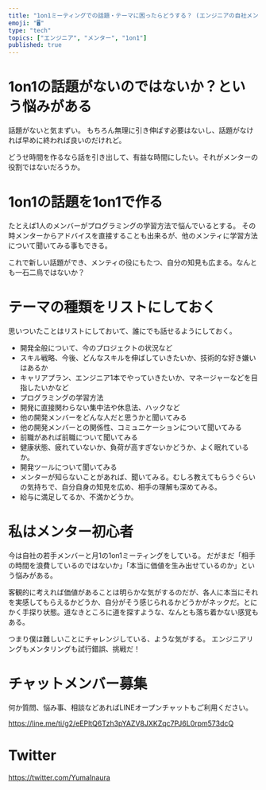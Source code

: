 ```yaml
---
title: "1on1ミーティングでの話題・テーマに困ったらどうする？ (エンジニアの自社メンター)"
emoji: "🖥"
type: "tech"
topics: ["エンジニア", "メンター", "1on1"]
published: true
---
```


# 1on1の話題がないのではないか？という悩みがある

話題がないと気まずい。
もちろん無理に引き伸ばす必要はないし、話題がなければ早めに終われば良いのだけれど。

どうせ時間を作るなら話を引き出して、有益な時間にしたい。それがメンターの役割ではないだろうか。

# 1on1の話題を1on1で作る

たとえば1人のメンバーがプログラミングの学習方法で悩んでいるとする。
その時メンターからアドバイスを直接することも出来るが、他のメンティに学習方法について聞いてみる事もできる。

これで新しい話題ができ、メンティの役にもたつ、自分の知見も広まる。なんとも一石二鳥ではないか？

# テーマの種類をリストにしておく

思いついたことはリストにしておいて、誰にでも話せるようにしておく。

- 開発全般について、今のプロジェクトの状況など
- スキル戦略、今後、どんなスキルを伸ばしていきたいか、技術的な好き嫌いはあるか
- キャリアプラン、エンジニア1本でやっていきたいか、マネージャーなどを目指したいかなど
- プログラミングの学習方法
- 開発に直接関わらない集中法や休息法、ハックなど
- 他の開発メンバーをどんな人だと思うかと聞いてみる
- 他の開発メンバーとの関係性、コミュニケーションについて聞いてみる
- 前職があれば前職について聞いてみる
- 健康状態、疲れていないか、負荷が高すぎないかどうか、よく眠れているか。
- 開発ツールについて聞いてみる
- メンターが知らないことがあれば、聞いてみる。むしろ教えてもらうぐらいの気持ちで、自分自身の知見を広め、相手の理解も深めてみる。
- 給与に満足してるか、不満かどうか。

# 私はメンター初心者

今は自社の若手メンバーと月1の1on1ミーティングをしている。
だがまだ「相手の時間を浪費しているのではないか」「本当に価値を生み出せているのか」という悩みがある。

客観的に考えれば価値があることは明らかな気がするのだが、各人に本当にそれを実感してもらえるかどうか、自分がそう感じられるかどうかがネックだ。とにかく手探り状態。道なきところに道を探すような、なんとも落ち着かない感覚もある。

つまり僕は難しいことにチャレンジしている、ような気がする。
エンジニアリングもメンタリングも試行錯誤、挑戦だ！

<!-- Update From Qiita API -->

# チャットメンバー募集


何か質問、悩み事、相談などあればLINEオープンチャットもご利用ください。

https://line.me/ti/g2/eEPltQ6Tzh3pYAZV8JXKZqc7PJ6L0rpm573dcQ





# Twitter


https://twitter.com/YumaInaura


<!-- Update From Qiita API -->



